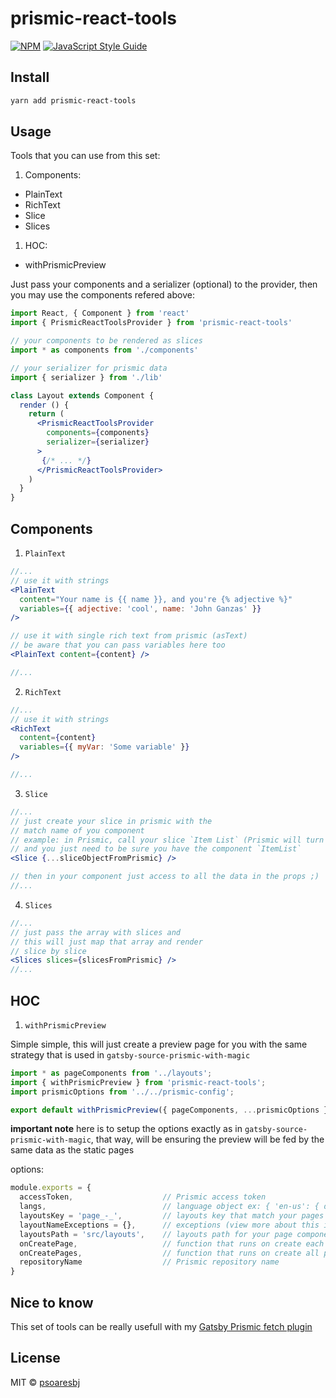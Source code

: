 # prismic-react-tools

>

[![NPM](https://img.shields.io/npm/v/prismic-react-tools.svg)](https://www.npmjs.com/package/prismic-react-tools) [![JavaScript Style Guide](https://img.shields.io/badge/code_style-standard-brightgreen.svg)](https://standardjs.com)

## Install

```bash
yarn add prismic-react-tools
```

## Usage

Tools that you can use from this set:

1. Components:
  - PlainText
  - RichText
  - Slice
  - Slices

1. HOC:
  - withPrismicPreview

Just pass your components and a serializer (optional) to the provider, then you may use the components refered above:
```jsx
import React, { Component } from 'react'
import { PrismicReactToolsProvider } from 'prismic-react-tools'

// your components to be rendered as slices
import * as components from './components'

// your serializer for prismic data
import { serializer } from './lib'

class Layout extends Component {
  render () {
    return (
      <PrismicReactToolsProvider
        components={components}
        serializer={serializer}
      >
       {/* ... */}
      </PrismicReactToolsProvider>
    )
  }
}
```

## Components

1. `PlainText`
```jsx
//...
// use it with strings
<PlainText
  content="Your name is {{ name }}, and you're {% adjective %}"
  variables={{ adjective: 'cool', name: 'John Ganzas' }}
/>

// use it with single rich text from prismic (asText)
// be aware that you can pass variables here too
<PlainText content={content} />

//...
```

2. `RichText`
```jsx
//...
// use it with strings
<RichText
  content={content}
  variables={{ myVar: 'Some variable' }}
/>

//...
```

3. `Slice`
```jsx
//...
// just create your slice in prismic with the
// match name of you component
// example: in Prismic, call your slice `Item List` (Prismic will turn in `item_list`)
// and you just need to be sure you have the component `ItemList`
<Slice {...sliceObjectFromPrismic} />

// then in your component just access to all the data in the props ;)
//...
```

4. `Slices`
```jsx
//...
// just pass the array with slices and
// this will just map that array and render
// slice by slice
<Slices slices={slicesFromPrismic} />
//...
```

## HOC

1. `withPrismicPreview`

Simple simple, this will just create a preview page for you with the same strategy that is used in `gatsby-source-prismic-with-magic`
```jsx
import * as pageComponents from '../layouts';
import { withPrismicPreview } from 'prismic-react-tools';
import prismicOptions from '../../prismic-config';

export default withPrismicPreview({ pageComponents, ...prismicOptions });
```

**important note** here is to setup the options exactly as in `gatsby-source-prismic-with-magic`, that way, will be ensuring the preview will be fed by the same data as the static pages

options:
```javascript
module.exports = {
  accessToken,                    // Prismic access token
  langs,                          // language object ex: { 'en-us': { default: true, path: 'en }, 'pt-pt': { path: 'pt' } }
  layoutsKey = 'page_-_',         // layouts key that match your pages in Prismic
  layoutNameExceptions = {},      // exceptions (view more about this in `gatsby-source-prismic-with-magic`)
  layoutsPath = 'src/layouts',    // layouts path for your page components (used by `gatsby-source-prismic-with-magic`)
  onCreatePage,                   // function that runs on create each page (view `gatsby-source-prismic-with-magic` docs)
  onCreatePages,                  // function that runs on create all pages (view `gatsby-source-prismic-with-magic` docs)
  repositoryName                  // Prismic repository name
}
```

## Nice to know

This set of tools can be really usefull with my [Gatsby Prismic fetch plugin](https://github.com/kabalpt/gatsby-source-prismic-with-magic)

## License

MIT © [psoaresbj](https://github.com/psoaresbj)

